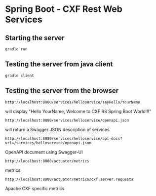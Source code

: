 Spring Boot - CXF Rest Web Services 
===================================

Starting the server
-------------------

`gradle run`

Testing the server from java client
-----------------------------------

`gradle client`

Testing the server from the browser
-----------------------------------

`http://localhost:8080/services/helloservice/sayHello/YourName`

will display "Hello YourName, Welcome to CXF RS Spring Boot World!!!"



`http://localhost:8080/services/helloservice/openapi.json `

will return a Swagger JSON description of services.

`http://localhost:8080/services/helloservice/api-docs?url=/services/helloservice/openapi.json`

OpenAPI document using Swagger-UI

`http://localhost:8080/actuator/metrics`

metrics

`http://localhost:8080/actuator/metrics/cxf.server.requests`

Apache CXF specific metrics